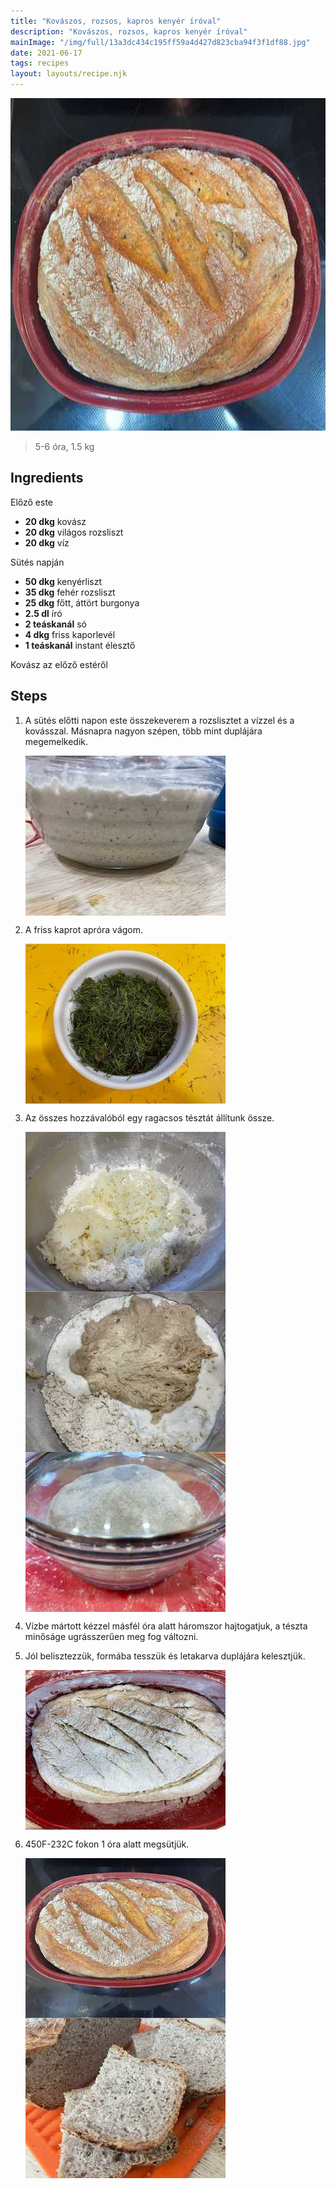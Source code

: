 ```yaml
---
title: "Kovászos, rozsos, kapros kenyér íróval"
description: "Kovászos, rozsos, kapros kenyér íróval"
mainImage: "/img/full/13a3dc434c195ff59a4d427d823cba94f3f1df88.jpg"
date: 2021-06-17
tags: recipes
layout: layouts/recipe.njk
---
```

                            
<p align="center"><a href="https://cookpad.com/hu/receptek/15155837-kovaszos-rozsos-kapros-kenyer-iroval" rel="Recipe source page"><img width="751" height="532" src="/img/full/13a3dc434c195ff59a4d427d823cba94f3f1df88.jpg"/></a></p>

> 5-6 óra, 1.5 kg 

## Ingredients

Előző este
* **20 dkg** kovász
* **20 dkg** világos rozsliszt
* **20 dkg** víz

Sütés napján
* **50 dkg** kenyérliszt
* **35 dkg** fehér rozsliszt
* **25 dkg** főtt, áttört burgonya
* **2.5 dl** író
* **2 teáskanál** só
* **4 dkg** friss kaporlevél
* **1 teáskanál** instant élesztő

Kovász az előző estéről

## Steps

1. A sütés előtti napon este összekeverem a rozslisztet a vízzel és a kovásszal. Másnapra nagyon szépen, több mint duplájára megemelkedik.
 
    <p><img width="320" height="256" align="left" src="/img/full/084b3d698c2a382764e2657c936c77ec2d29a59e.jpg"/></p><div style="clear: both"/>

2. A friss kaprot apróra vágom.
 
    <p><img width="320" height="256" align="left" src="/img/full/c12fdaeefb2978adb58792fb1b0ce90ce841987f.jpg"/></p><div style="clear: both"/>

3. Az összes hozzávalóból egy ragacsos tésztát állítunk össze.
 
    <p><img width="320" height="256" align="left" src="/img/full/d2cf0a22f3f1a97ea15f8fc989009da8431e49e2.jpg"/></p><p><img width="320" height="256" align="left" src="/img/full/e213979231335676484dea699e898acd0764e4a6.jpg"/></p><p><img width="320" height="256" align="left" src="/img/full/2607c8cb88954f41600cbe34fe2b8b249ca3c9bc.jpg"/></p><div style="clear: both"/>

4. Vízbe mártott kézzel másfél óra alatt háromszor hajtogatjuk, a tészta minőságe ugrásszerűen meg fog változni. 

 
    <div style="clear: both"/>

5. Jól belisztezzük, formába tesszük és letakarva duplájára kelesztjük.
 
    <p><img width="320" height="256" align="left" src="/img/full/f7cd19eb965a653614dda0e9a09a9cb275c55134.jpg"/></p><div style="clear: both"/>

6. 450F-232C fokon 1 óra alatt megsütjük.
 
    <p><img width="320" height="256" align="left" src="/img/full/f6082719ef1f0d3696b29d257c3cdeaf3ca66490.jpg"/></p><p><img width="320" height="256" align="left" src="/img/full/e15e47f165816c10c6dd205d3027ad4513c58167.jpg"/></p><div style="clear: both"/>

